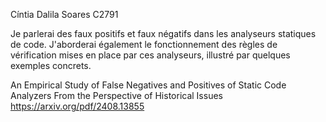 Cíntia Dalila Soares
C2791

Je parlerai des faux positifs et faux négatifs dans les analyseurs statiques de 
code. J'aborderai également le fonctionnement des règles de vérification mises 
en place par ces analyseurs, illustré par quelques exemples concrets.

An Empirical Study of False Negatives and Positives of Static
Code Analyzers From the Perspective of Historical Issues
https://arxiv.org/pdf/2408.13855